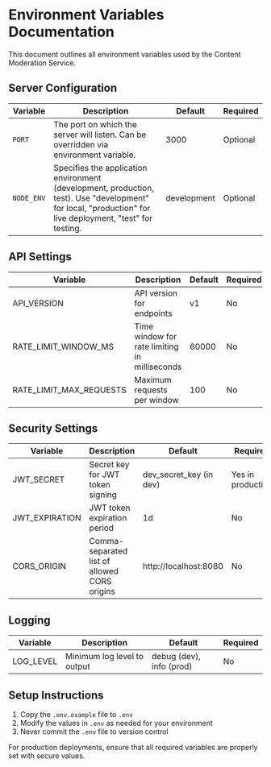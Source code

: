# Environment Variables Documentation

This document outlines all environment variables used by the Content Moderation Service.


## Server Configuration
 
| Variable   | Description | Default | Required |
|----------  |-------------|---------|----------|
| `PORT`     | The port on which the server will listen. Can be overridden via environment variable. | 3000        | Optional        |
| `NODE_ENV` | Specifies the application environment (development, production, test). Use "development" for local, "production" for live deployment, "test" for testing. | development | Optional        |

## API Settings

| Variable | Description | Default | Required |
|----------|-------------|---------|----------|
| API_VERSION | API version for endpoints | v1 | No |
| RATE_LIMIT_WINDOW_MS | Time window for rate limiting in milliseconds | 60000 | No |
| RATE_LIMIT_MAX_REQUESTS | Maximum requests per window | 100 | No |

## Security Settings

| Variable | Description | Default | Required |
|----------|-------------|---------|----------|
| JWT_SECRET | Secret key for JWT token signing | dev_secret_key (in dev) | Yes in production |
| JWT_EXPIRATION | JWT token expiration period | 1d | No |
| CORS_ORIGIN | Comma-separated list of allowed CORS origins | http://localhost:8080 | No |

## Logging

| Variable | Description | Default | Required |
|----------|-------------|---------|----------|
| LOG_LEVEL | Minimum log level to output | debug (dev), info (prod) | No |

## Setup Instructions

1. Copy the `.env.example` file to `.env`
2. Modify the values in `.env` as needed for your environment
3. Never commit the `.env` file to version control

For production deployments, ensure that all required variables are properly set with secure values.